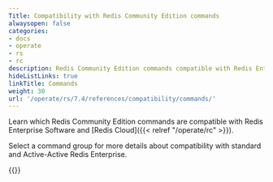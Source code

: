 ```yaml
---
Title: Compatibility with Redis Community Edition commands
alwaysopen: false
categories:
- docs
- operate
- rs
- rc
description: Redis Community Edition commands compatible with Redis Enterprise.
hideListLinks: true
linkTitle: Commands
weight: 30
url: '/operate/rs/7.4/references/compatibility/commands/'
---
```


Learn which Redis Community Edition commands are compatible with Redis Enterprise Software and [Redis Cloud]({{< relref "/operate/rc" >}}).

Select a command group for more details about compatibility with standard and Active-Active Redis Enterprise.

{{<table-children columnNames="Command group,Description" columnSources="LinkTitle,Description" enableLinks="LinkTitle">}}
